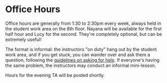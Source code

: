 # Office Hours

Office hours are generally from 1:30 to 2:30pm every week, always held in the student work area on the 8th floor. Nayana will be available for the first half hour and Lucy for the second. They're completely optional, but can be extremely useful!

The format is informal: the instructors "on duty" hang out by the student work area, and if you get stuck, you can wander over and ask them a question, following the [guidelines on asking for help](asking-for-help.md). If everyone's having the same problem, the instructors may conduct an informal mini-lesson.

Hours for the evening TA will be posted shortly. 
